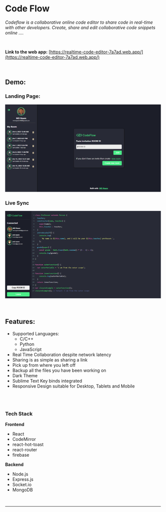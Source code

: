 # Code Flow

_Codeflow is a collaborative online code editor to share code in real-time with other developers. Create, share and edit collaborative code snippets online ...._

<br/>

**Link to the web app:** [https://realtime-code-editor-7a7ad.web.app/](https://realtime-code-editor-7a7ad.web.app/) <br/>

<br/>

## Demo:

### Landing Page:
![](./src/assets/Screenshot%20(44).png)

### Live Sync
![](./src/assets/Screenshot%20(43).png)

<br/>


## Features:
* Supported Languages: 
    * C/C++
    * Python
    * JavaScript
* Real Time Collaboration despite network latency
* Sharing is as simple as sharing a link
* Pick up from where you left off
* Backup all the files you have been working on
* Dark Theme
* Sublime Text Key binds integrated
* Responsive Design suitable for Desktop, Tablets and Mobile

<br/>
<br/>


### Tech Stack ###
  **Frontend**
  * React
  * CodeMirror
  * react-hot-toast
  * react-router
  * firebase
  
  **Backend**
  * Node.js
  * Express.js
  * Socket.io
  * MongoDB

<br/>


- - - -


